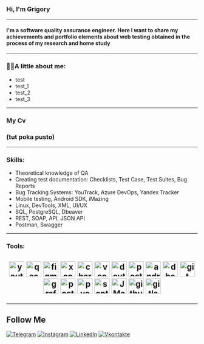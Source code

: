 ### Hi, I'm Grigory

---

#### I'm a software quality assurance engineer. Here I want to share my achievements and portfolio elements about web testing obtained in the process of my research and home study

---

### 👨‍💻A little about me:
 - test
 - test_1
 - test_2
 - test_3

---

<h3>My Cv<h3> (tut poka pusto)

---

### Skills:
 - Theoretical knowledge of QA
 - Creating test documentation: Checklists, Test Case, Test Suites, Bug Reports
 - Bug Tracking Systems: YouTrack, Azure DevOps, Yandex Tracker
 - Mobile testing, Android SDK, iMazing
 - Linux, DevTools, XML, UI/UX
 - SQL, PostgreSQL, Dbeaver
 - REST, SOAP, API, JSON API
 - Postman, Swagger

---

### Tools:
<h2>
<p align="center">
<img src="https://upload.wikimedia.org/wikipedia/commons/thumb/8/8d/YouTrack_Icon.svg/1024px-YouTrack_Icon.svg.png?20200803082248" title="youtrack" alt="youtrack" width="40" height="40"/>
<img src="https://luna1.co/eb0187.png" title="qase" alt="qase" width="40" height="40"/>
<img src="https://cdn.jsdelivr.net/gh/devicons/devicon/icons/figma/figma-original.svg" title="figma" alt="figma" width="40" height="40"/>
<img src="https://cdn.jsdelivr.net/gh/devicons/devicon/icons/xcode/xcode-original.svg" title="xcode" alt="xcode" width="40" height="40"/>
<img src="https://cdn.icon-icons.com/icons2/3053/PNG/512/charles_proxy_macos_bigsur_icon_190302.png" title="charles-proxy" alt="charles-proxy" width="40" height="40">
<img src="https://cdn.jsdelivr.net/gh/devicons/devicon/icons/vscode/vscode-original.svg" title="vscode" alt="vscode" width="40" height="40"/>
<img src="https://d33wubrfki0l68.cloudfront.net/38b5c953a4667366685d55db55d057c86db1fc54/a0fdc/static/acae6b24d940347661ca901ea07f47c1/chrome-dev-logo-icon.png" 
title="devtools" alt="devtools" width="40" height="40"/>
<img src="https://www.svgrepo.com/show/354202/postman-icon.svg" title="postman" alt="postman" width="40" height="40"/>
<img src="https://cdn.jsdelivr.net/gh/devicons/devicon/icons/androidstudio/androidstudio-original.svg" title="android-studio" alt="android-studio" width="40" height="40"/>
<img src="https://cdn.jsdelivr.net/gh/devicons/devicon@latest/icons/dbeaver/dbeaver-original.svg" title="dbeaver" alt="dbeaver" width="40" height="40"/>
<img src="https://cdn.jsdelivr.net/gh/devicons/devicon@latest/icons/git/git-original.svg" title="git" alt="git" width="40" height="40"/>
<img src="https://cdn.jsdelivr.net/gh/devicons/devicon@latest/icons/grafana/grafana-original.svg" title="grafana" alt="grafana" width="40" height="40"/>
<img src="https://cdn.jsdelivr.net/gh/devicons/devicon@latest/icons/postgresql/postgresql-original.svg" title="postgresql" alt="postgresql" width="40" height="40"/>
<img src="https://cdn.jsdelivr.net/gh/devicons/devicon@latest/icons/pycharm/pycharm-original.svg" title="pycharm" alt="pycharm" width="40" height="40"/>
<img src="https://cdn.jsdelivr.net/gh/devicons/devicon@latest/icons/sentry/sentry-original.svg" title="sentry" alt="sentry" width="40" height="40"/>
<img src="https://cdn.jsdelivr.net/gh/devicons/devicon@latest/icons/apache/apache-original.svg" title="JMeter" alt="JMeter" width="40" height="40"/>
<img src="https://cdn.jsdelivr.net/gh/devicons/devicon@latest/icons/github/github-original.svg" title="github" alt="github" width="40" height="40"/>
<img src="https://cdn.jsdelivr.net/gh/devicons/devicon@latest/icons/gitlab/gitlab-original.svg" title="gitlab" alt="gitlab" width="40" height="40"/>

---

## Follow Me

[![Telegram](https://img.shields.io/badge/-Telegram-0088cc?style=flat-square&logo=Telegram&logoColor=white)](https://t.me/n_grishh)
[![Instagram](https://img.shields.io/badge/-Instagram-e4405f?style=flat-square&logo=Instagram&logoColor=white)](https://instagram.com/grigory_nikolaev_?igshid=OGQ5ZDc2ODk2ZA==)
[![LinkedIn](https://img.shields.io/badge/-LinkedIn-0e76a8?style=flat-square&logo=Linkedin&logoColor=white)](https://www.linkedin.com/in/grigory-nikolaev-892890260)
[![Vkontakte](https://img.shields.io/badge/-Vkontakte-090909?style=flat-square&log=Vk&logoColor=white)](https://vk.com/grigorynik)